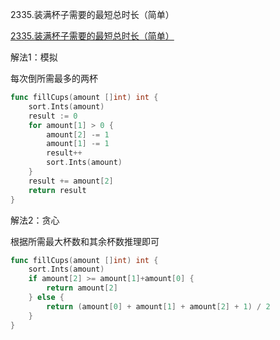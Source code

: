 2335.装满杯子需要的最短总时长（简单）

[2335.装满杯子需要的最短总时长（简单）](https://leetcode.cn/problems/minimum-amount-of-time-to-fill-cups/)



解法1：模拟


每次倒所需最多的两杯

```go
func fillCups(amount []int) int {
    sort.Ints(amount)
    result := 0
    for amount[1] > 0 {
        amount[2] -= 1
        amount[1] -= 1
        result++
        sort.Ints(amount)
    }
    result += amount[2]
    return result
}
```



解法2：贪心

根据所需最大杯数和其余杯数推理即可

```go
func fillCups(amount []int) int {
	sort.Ints(amount)
	if amount[2] >= amount[1]+amount[0] {
		return amount[2]
	} else {
		return (amount[0] + amount[1] + amount[2] + 1) / 2
	}
}
```
